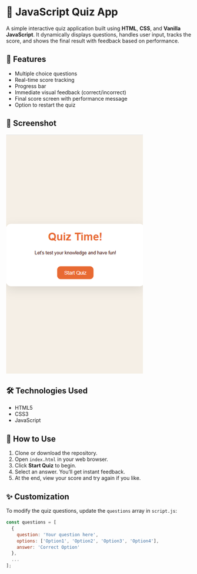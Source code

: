 # 🚀 JavaScript Quiz App

A simple interactive quiz application built using **HTML**, **CSS**, and **Vanilla JavaScript**. It dynamically displays questions, handles user input, tracks the score, and shows the final result with feedback based on performance.

## 🧠 Features

- Multiple choice questions
- Real-time score tracking
- Progress bar
- Immediate visual feedback (correct/incorrect)
- Final score screen with performance message
- Option to restart the quiz

## 📸 Screenshot

![Quiz Screenshot](img/screenshot.PNG)

## 🛠️ Technologies Used

- HTML5
- CSS3
- JavaScript

## 🚦 How to Use

1. Clone or download the repository.
2. Open `index.html` in your web browser.
3. Click **Start Quiz** to begin.
4. Select an answer. You’ll get instant feedback.
5. At the end, view your score and try again if you like.

## ✨ Customization

To modify the quiz questions, update the `questions` array in `script.js`:

```js
const questions = [
  {
    question: 'Your question here',
    options: ['Option1', 'Option2', 'Option3', 'Option4'],
    answer: 'Correct Option'
  },
  ...
];

